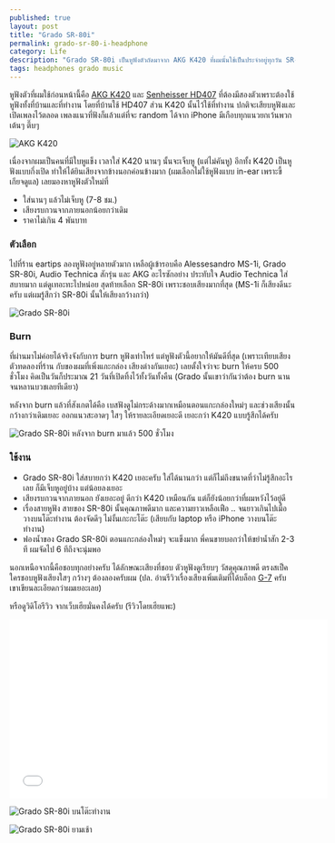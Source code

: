 ```yaml
---
published: true
layout: post
title: "Grado SR-80i"
permalink: grado-sr-80-i-headphone
category: Life
description: "Grado SR-80i เป็นหูฟังตัวถัดมาจาก AKG K420 ที่ผมนั้นใช้เป็นประจำอยู่ทุกวัน SR-80i เสียงออกแนวใสๆ กว้างๆ ฟังเพลงได้หลากหลายแนวดีครับ"
tags: headphones grado music
---
```


หูฟังตัวที่ผมใช้ก่อนหน้านี้คือ [AKG K420](http://armno.in.th/2010/05/30/review-akg-k420/) และ [Senheisser HD407](https://www.google.co.th/search?q=sennheiser+hd+407&bav=on.2,or.r_qf.&bvm=bv.46751780,d.bmk&biw=1366&bih=682&um=1&ie=UTF-8&hl=th&tbm=isch&source=og&sa=N&tab=wi&ei=5w-XUcWbMoSyrgfCy4HYBg) ที่ต้องมีสองตัวเพราะต้องใช้หูฟังทั้งที่บ้านและที่ทำงาน โดยที่บ้านใช้ HD407 ส่วน K420 นั้นไว้ใช้ที่ทำงาน ปกติจะเสียบหูฟังและเปิดเพลงไว้ตลอด เพลงแนวที่ฟังก็แล้วแต่ที่จะ random ได้จาก iPhone มีเกือบทุกแนวยกเว้นพวกเต้นๆ ตึ๊บๆ

![AKG K420](http://files.armno.in.th/uploads/2010/05/DSC_1017.jpg)

เนื่องจากผมเป็นคนที่มีใบหูแข็ง เวลาใส่ K420 นานๆ นั้นจะเจ็บหู (แต่ไม่คันหู) อีกทั้ง K420 เป็นหูฟังแบบกึ่งเปิด ทำให้ได้ยินเสียงจากข้างนอกค่อนข้างมาก (ผมเลือกไม่ใช้หูฟังแบบ in-ear เพราะขี้เกียจดูแล) เลยมองหาหูฟังตัวใหม่ที่

- ใส่นานๆ แล้วไม่เจ็บหู (7-8 ชม.)
- เสียงรบกวนจากภายนอกน้อยกว่าเดิม
- ราคาไม่เกิน 4 พันบาท

### ตัวเลือก

ไปที่ร้าน eartips ลองหูฟังอยู่หลายตัวมาก เหลือผู้เข้ารอบคือ Alessesandro MS-1i, Grado SR-80i, Audio Technica สักรุ่น และ AKG อะไรซักอย่าง ประทับใจ Audio Technica ใส่สบายมาก แต่ดูเทอะทะไปหน่อย สุดท้ายเลือก SR-80i เพราะชอบเสียงมากที่สุด (MS-1i ก็เสียงดีนะครับ แต่ผมรู้สึกว่า SR-80i นั้นให้เสียงกว้างกว่า)

![Grado SR-80i](http://farm9.staticflickr.com/8245/8577399028_2dce902f09_z.jpg)

### Burn

ที่ผ่านมาไม่ค่อยได้จริงจังกับการ burn หูฟังเท่าไหร่ แต่หูฟังตัวนี้อยากให้มันดีที่สุด (เพราะเทียบเสียงตัวทดลองที่ร้าน กับของผมที่เพิ่งแกะกล่อง เสียงต่างกันเยอะ) เลยตั้งใจว่าจะ burn ให้ครบ 500 ชั่วโมง คิดเป็นวันก็ประมาณ 21 วันที่เปิดทิ้งไว้ทั้งวันทั้งคืน (Grado นั้นเขาว่ากันว่าต้อง burn นานจนหลานบวชเลยทีเดียว)

หลังจาก burn แล้วที่สังเกตได้คือ เบสฟังดูไม่กระด้างมากเหมือนตอนแกะกล่องใหม่ๆ  และช่วงเสียงนั้นกว้างกว่าเดิมเยอะ ออกแนวสะอาดๆ ใสๆ ให้รายละเอียดเยอะดี เยอะกว่า K420 แบบรู้สึกได้ครับ

![Grado SR-80i หลังจาก burn มาแล้ว 500 ชั่วโมง](http://farm9.staticflickr.com/8526/8639385288_869df0b921_z.jpg)

### ใช้งาน

- Grado SR-80i ใส่สบายกว่า K420 เยอะครับ ใส่ได้นานกว่า แต่ก็ไม่ถึงขนาดที่ว่าไม่รู้สึกอะไรเลย ก็มีเจ็บหูอยู่บ้าง แต่น้อยลงเยอะ
- เสียงรบกวนจากภายนอก ยังเยอะอยู่ ดีกว่า K420 เหมือนกัน แต่ก็ยังน้อยกว่าที่ผมหวังไว้อยู่ดี
- เรื่องสายหูฟัง สายของ SR-80i นั้นคุณภาพดีมาก และความยาวเหลือเฟือ .. จนยาวเกินไปเมื่อวางบนโต๊ะทำงาน ต้องจัดดีๆ ไม่งั้นเกะกะโต๊ะ (เสียบกับ laptop หรือ iPhone วางบนโต๊ะทำงาน)
- ฟองน้ำของ Grado SR-80i ตอนแกะกล่องใหม่ๆ จะแข็งมาก พี่คนขายบอกว่าให้ขยำน้ำสัก 2-3 ที ผมจัดไป 6 ทีถึงจะนุ่มพอ

นอกเหนือจากนี้คือชอบทุกอย่างครับ ได้ลักษณะเสียงที่ชอบ ตัวหูฟังดูเรียบๆ วัสดุคุณภาพดี ตรงสเป็ค ใครชอบหูฟังเสียงใสๆ กว้างๆ ต้องลองครับผม (ปล. อ่านรีวิวเรื่องเสียงเพิ่มเติมที่ได้บล็อก [G-7](http://g7-g7.blogspot.com/2008/12/review-grado-sr80.html) ครับ เขาเขียนละเอียดกว่าผมเยอะเลย)

หรือดูวิดิโอรีวิว จากเว็บเฮียมั่นคงได้ครับ (รีวิวโดยเฮียแพะ)

<iframe width="560" height="315" src="//www.youtube.com/embed/OjKuVejVyyg?rel=0" frameborder="0" allowfullscreen></iframe>

![Grado SR-80i บนโต๊ะทำงาน](http://farm9.staticflickr.com/8111/8640279034_833ac5a390_z.jpg)

![Grado SR-80i ยามเช้า](http://farm9.staticflickr.com/8383/8615368581_36634a6b48_o.jpg)
